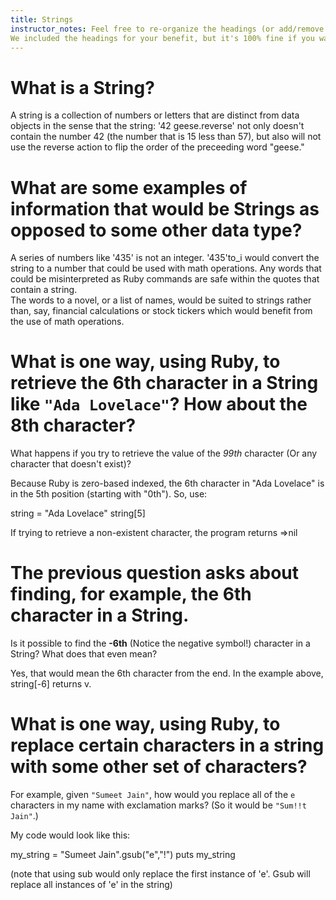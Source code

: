 ```yaml
---
title: Strings
instructor_notes: Feel free to re-organize the headings (or add/remove headings) below. 
We included the headings for your benefit, but it's 100% fine if you want to write your responses in some different structure.
---
```


# What is a String?

A string is a collection of numbers or letters that are distinct from data objects in the sense that the string: '42 geese.reverse' not only 
doesn't contain the number 42 (the number that is 15 less than 57), but also will not use the reverse action to flip the order of the 
preceeding word "geese." 

# What are some examples of information that would be Strings as opposed to some other data type?

A series of numbers like '435' is not an integer. 
'435'to_i 
would convert the string to a number that could be used with math operations. 
Any words that could be misinterpreted as Ruby commands are safe within the quotes that contain a string.  
The words to a novel, or a list of names, would be suited to strings rather than, say, financial calculations or stock tickers 
which would benefit from the use of math operations.

# What is one way, using Ruby, to retrieve the 6th character in a String like `"Ada Lovelace"`? How about the 8th character? 
What happens if you try to retrieve the value of the _99th_ character (Or any character that doesn't exist)?

Because Ruby is zero-based indexed, the 6th character in "Ada Lovelace" is in the 5th position (starting with "0th"). 
So, use:

string = "Ada Lovelace"
string[5]

If trying to retrieve a non-existent character, the program returns =>nil 

# The previous question asks about finding, for example, the 6th character in a String. 
Is it possible to find the **-6th** (Notice the negative symbol!) character in a String? What does that even mean?

Yes, that would mean the 6th character from the end. In the example above, string[-6] returns v.

# What is one way, using Ruby, to replace certain characters in a string with some other set of characters? 
For example, given `"Sumeet Jain"`, how would you replace all of the `e` characters in my name with exclamation marks? 
(So it would be `"Sum!!t Jain"`.)

My code would look like this:

my_string = "Sumeet Jain".gsub("e","!") 
puts my_string


(note that using sub would only replace the first instance of 'e'. Gsub will replace all instances of 'e' in the string) 

